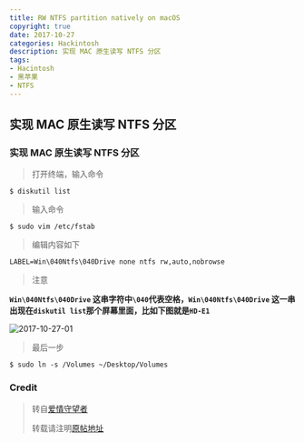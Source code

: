 ```yaml
---
title: RW NTFS partition natively on macOS
copyright: true
date: 2017-10-27
categories: Hackintosh
description: 实现 MAC 原生读写 NTFS 分区
tags:
- Hacintosh
- 黑苹果
- NTFS
---
```


## 实现 MAC 原生读写 NTFS 分区
<!--more-->

### 实现 MAC 原生读写 NTFS 分区

> 打开终端，输入命令

```
$ diskutil list
```

> 输入命令

```
$ sudo vim /etc/fstab
```

> 编辑内容如下

```
LABEL=Win\040Ntfs\040Drive none ntfs rw,auto,nobrowse
```

> 注意

**`Win\040Ntfs\040Drive` 这串字符中`\040`代表空格，`Win\040Ntfs\040Drive` 这一串出现在`diskutil list`那个屏幕里面，比如下图就是`HD-E1`**

![2017-10-27-01](http://ovefvi4g3.bkt.clouddn.com/2017-10-27-01.png)

> 最后一步

```
$ sudo ln -s /Volumes ~/Desktop/Volumes
```

### Credit

> 转自[爱情守望者](https://www.waitsun.com)
> 
> 转载请注明[原帖地址](https://www.waitsun.com/aboutus/help)


